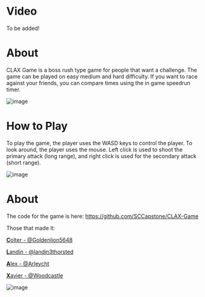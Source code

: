 # Video

To be added!

# About

CLAX Game is a boss rush type game for people that want a challenge. The game can be played on easy medium and hard difficulty. If you want to race against your friends, you can compare times using the in game speedrun timer.

![image](https://user-images.githubusercontent.com/32916571/115466420-16ba3800-a1fe-11eb-9441-689a6d9aeb0c.png)

# How to Play

To play the game, the player uses the WASD keys to control the player. To look around, the player uses the mouse. Left click is used to shoot the primary attack (long range), and right click is used for the secondary attack (short range).


![image](https://user-images.githubusercontent.com/32916571/115466368-fdb18700-a1fd-11eb-89ab-c7c7ad1ff51a.png)

# About 

The code for the game is here: https://github.com/SCCapstone/CLAX-Game

Those that made it:

[**C**olter - @Goldenlion5648](https://github.com/Goldenlion5648)

[**L**andin - @landin3thorsted](https://github.com/landin3thorsted)

[**A**lex - @Arleycht](https://github.com/Arleycht)

[**X**avier - @Woodcastle](https://github.com/Woodcastle)

![image](https://user-images.githubusercontent.com/32916571/115466368-fdb18700-a1fd-11eb-89ab-c7c7ad1ff51a.png)
